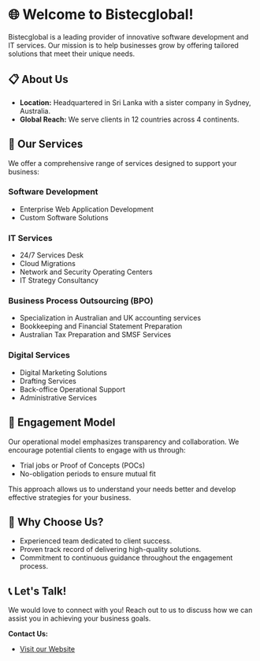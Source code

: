# 🌐 Welcome to Bistecglobal!

Bistecglobal is a leading provider of innovative software development and IT services. Our mission is to help businesses grow by offering tailored solutions that meet their unique needs.

## 📋 About Us
- **Location:** Headquartered in Sri Lanka with a sister company in Sydney, Australia.
- **Global Reach:** We serve clients in 12 countries across 4 continents.

## 💼 Our Services
We offer a comprehensive range of services designed to support your business:

### **Software Development**
- Enterprise Web Application Development
- Custom Software Solutions

### **IT Services**
- 24/7 Services Desk
- Cloud Migrations
- Network and Security Operating Centers
- IT Strategy Consultancy

### **Business Process Outsourcing (BPO)**
- Specialization in Australian and UK accounting services
- Bookkeeping and Financial Statement Preparation
- Australian Tax Preparation and SMSF Services

### **Digital Services**
- Digital Marketing Solutions
- Drafting Services
- Back-office Operational Support
- Administrative Services

## 🤝 Engagement Model
Our operational model emphasizes transparency and collaboration. We encourage potential clients to engage with us through:
- Trial jobs or Proof of Concepts (POCs)
- No-obligation periods to ensure mutual fit

This approach allows us to understand your needs better and develop effective strategies for your business.

## 🌟 Why Choose Us?
- Experienced team dedicated to client success.
- Proven track record of delivering high-quality solutions.
- Commitment to continuous guidance throughout the engagement process.

## 📞 Let's Talk!
We would love to connect with you! Reach out to us to discuss how we can assist you in achieving your business goals.

**Contact Us:**
- [Visit our Website](https://bistecglobal.com)
